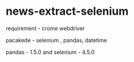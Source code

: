 # news-extract-selenium

requirement - crome webdriver

pacakede - selenium , pandas, datetime

pandas  - 1.5.0 and selenium  - 4.5.0
